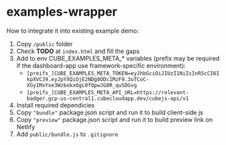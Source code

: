 # examples-wrapper

How to integrate it into existing example demo:
1. Copy `/public` folder
2. Check **TODO** at `index.html` and fill the gaps
3. Add to env CUBE_EXAMPLES_META_* variables (prefix may be required if the dashboard-app use framework-specific environment):
    - `[preifx_]CUBE_EXAMPLES_META_TOKEN=eyJhbGciOiJIUzI1NiIsInR5cCI6IkpXVCJ9.eyJpYXQiOjE2NDg0ODc1MzF9.3uTCoC-XGy1MxYoe3Wzbokx6gL0fOpwJG0R_quSDGvg`
    - `[preifx_]CUBE_EXAMPLES_META_API_URL=https://relevant-badger.gcp-us-central1.cubecloudapp.dev/cubejs-api/v1`
4. Install required dependicies
5. Copy `"bundle"` package.json script and run it to build client-side js
6. Copy `"preview"` package.json script and run it to build preview link on Netlify
7. Add `public/bundle.js` to `.gitignore`
